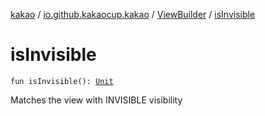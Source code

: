 [kakao](../../index.md) / [io.github.kakaocup.kakao](../index.md) / [ViewBuilder](index.md) / [isInvisible](./is-invisible.md)

# isInvisible

`fun isInvisible(): `[`Unit`](https://kotlinlang.org/api/latest/jvm/stdlib/kotlin/-unit/index.html)

Matches the view with INVISIBLE visibility

